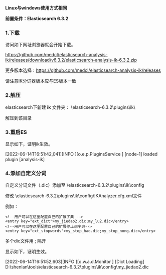 **Linux与windows使用方式相同**

**前置条件：Elasticsearch 6.3.2**

### 1.下载

访问如下网址浏览器就会开始下载。

https://github.com/medcl/elasticsearch-analysis-ik/releases/download/v6.3.2/elasticsearch-analysis-ik-6.3.2.zip

更多版本选择：https://github.com/medcl/elasticsearch-analysis-ik/releases

请注意IK分词器版本应与ES版本一致

### 2.解压

elasticsearch下新建 **ik** 文件夹： \elasticsearch-6.3.2\plugins\ik\

解压到该目录

### 3.重启ES

显示如下，证明ik生效。

[2022-06-14T16:51:42,041][INFO ][o.e.p.PluginsService     ] [node-1] loaded plugin [analysis-ik]

### 4.添加自定义分词

自定义分词文件（.dic）添加至 \elasticsearch-6.3.2\plugins\ik\config

修改 \elasticsearch-6.3.2\plugins\ik\config\IKAnalyzer.cfg.xml文件

例如：

```
<!--用户可以在这里配置自己的扩展字典 -->
<entry key="ext_dict">my_jiedao2.dic;my_lu2.dic</entry>
<!--用户可以在这里配置自己的扩展停止词字典-->
<entry key="ext_stopwords">my_stop_hao.dic;my_stop_nong.dic</entry>
```

多个dic文件用 ; 隔开

显示如下，证明生效。

[2022-06-14T16:51:52,603][INFO ][o.w.a.d.Monitor          ] [Dict Loading] D:\shenlan\tools\elasticsearch-6.3.2\plugins\ik\config\my_jiedao2.dic

